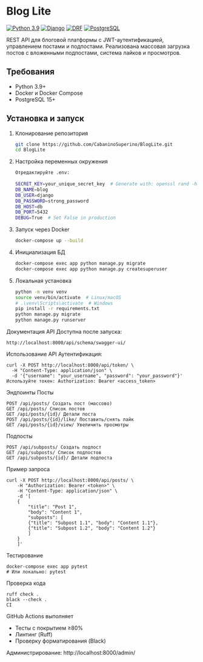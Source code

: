 # Blog Lite

[![Python 3.9](https://img.shields.io/badge/python-3.9-blue)](https://www.python.org/)
[![Django](https://img.shields.io/badge/Django-5.2-brightgreen)](https://www.djangoproject.com/)
[![DRF](https://img.shields.io/badge/Django_REST-3.14-green)](https://www.django-rest-framework.org/)
[![PostgreSQL](https://img.shields.io/badge/PostgreSQL-15-blue)](https://www.postgresql.org/)

REST API для блоговой платформы с JWT-аутентификацией, управлением постами и подпостами. Реализована массовая загрузка постов с вложенными подпостами, система лайков и просмотров.

## Требования
- Python 3.9+
- Docker и Docker Compose
- PostgreSQL 15+

## Установка и запуск

1. Клонирование репозитория
    ```bash
   git clone https://github.com/CabaninoSuperino/BlogLite.git
    cd BlogLite
    
3. Настройка переменных окружения
    ```bash
    Отредактируйте .env:
      
    SECRET_KEY=your_unique_secret_key  # Generate with: openssl rand -hex 32
    DB_NAME=blog
    DB_USER=django
    DB_PASSWORD=strong_password
    DB_HOST=db
    DB_PORT=5432
    DEBUG=True  # Set False in production


4. Запуск через Docker
    ```bash
    docker-compose up --build
    
5. Инициализация БД
    ```bash
    docker-compose exec app python manage.py migrate
    docker-compose exec app python manage.py createsuperuser
    
6. Локальная установка
    ```bash
    python -m venv venv
    source venv/bin/activate  # Linux/macOS
    # .\venv\Scripts\activate  # Windows
    pip install -r requirements.txt
    python manage.py migrate
    python manage.py runserver
    
Документация API
Доступна после запуска:
  
    http://localhost:8000/api/schema/swagger-ui/

Использование API
Аутентификация:

    curl -X POST http://localhost:8000/api/token/ \
      -H "Content-Type: application/json" \
      -d '{"username": "your_username", "password": "your_password"}'
    Используйте токен: Authorization: Bearer <access_token>

Эндпоинты
Посты	

    POST /api/posts/ Создать пост (массово)
    GET	/api/posts/ Список постов
    GET	/api/posts/{id}/ Детали поста
    POST /api/posts/{id}/like/ Поставить/снять лайк
    GET	/api/posts/{id}/view/ Увеличить просмотры

Подпосты

    POST /api/subposts/	Создать подпост
    GET	/api/subposts/ Список подпостов
    GET	/api/subposts/{id}/	Детали подпоста

Пример запроса

    curl -X POST http://localhost:8000/api/posts/ \
        -H "Authorization: Bearer <token>" \
        -H "Content-Type: application/json" \
        -d '[
        {
            "title": "Post 1",
            "body": "Content 1",
            "subposts": [
            {"title": "Subpost 1.1", "body": "Content 1.1"},
            {"title": "Subpost 1.2", "body": "Content 1.2"}
            ]
        }
        ]'

        
Тестирование

    docker-compose exec app pytest
    # Или локально: pytest
      
Проверка кода

    ruff check .
    black --check .
    CI

GitHub Actions выполняет
- Тесты с покрытием ≥80%
- Линтинг (Ruff)
- Проверку форматирования (Black)


Администрирование:
  http://localhost:8000/admin/



